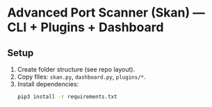 # Advanced Port Scanner (Skan) — CLI + Plugins + Dashboard

## Setup
1. Create folder structure (see repo layout).
2. Copy files: `skan.py`, `dashboard.py`, `plugins/*`.
3. Install dependencies:
   ```bash
   pip3 install -r requirements.txt
